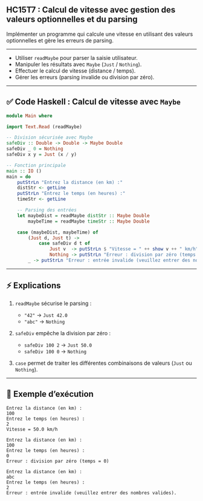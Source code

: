 ## HC15T7 : Calcul de vitesse avec gestion des valeurs optionnelles et du parsing

Implémenter un programme qui calcule une vitesse en utilisant des valeurs optionnelles et gère les erreurs de parsing.

---

* Utiliser `readMaybe` pour parser la saisie utilisateur.
* Manipuler les résultats avec `Maybe` (`Just` / `Nothing`).
* Effectuer le calcul de vitesse (distance / temps).
* Gérer les erreurs (parsing invalide ou division par zéro).

---

## ✅ Code Haskell : Calcul de vitesse avec `Maybe`

```haskell
module Main where

import Text.Read (readMaybe)

-- Division sécurisée avec Maybe
safeDiv :: Double -> Double -> Maybe Double
safeDiv _ 0 = Nothing
safeDiv x y = Just (x / y)

-- Fonction principale
main :: IO ()
main = do
    putStrLn "Entrez la distance (en km) :"
    distStr <- getLine
    putStrLn "Entrez le temps (en heures) :"
    timeStr <- getLine

    -- Parsing des entrées
    let maybeDist = readMaybe distStr :: Maybe Double
        maybeTime = readMaybe timeStr :: Maybe Double

    case (maybeDist, maybeTime) of
        (Just d, Just t) ->
            case safeDiv d t of
                Just v  -> putStrLn $ "Vitesse = " ++ show v ++ " km/h"
                Nothing -> putStrLn "Erreur : division par zéro (temps = 0)"
        _ -> putStrLn "Erreur : entrée invalide (veuillez entrer des nombres valides)."
```

---

## ⚡ Explications

1. `readMaybe` sécurise le parsing :

   * `"42"` → `Just 42.0`
   * `"abc"` → `Nothing`

2. `safeDiv` empêche la division par zéro :

   * `safeDiv 100 2` → `Just 50.0`
   * `safeDiv 100 0` → `Nothing`

3. `case` permet de traiter les différentes combinaisons de valeurs (`Just` ou `Nothing`).

---

## 📌 Exemple d’exécution

```
Entrez la distance (en km) :
100
Entrez le temps (en heures) :
2
Vitesse = 50.0 km/h
```

```
Entrez la distance (en km) :
100
Entrez le temps (en heures) :
0
Erreur : division par zéro (temps = 0)
```

```
Entrez la distance (en km) :
abc
Entrez le temps (en heures) :
2
Erreur : entrée invalide (veuillez entrer des nombres valides).
```
